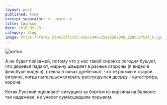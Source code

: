 ```yaml
---
layout: post
published: true
excerpt_separator: <!--more-->
title: Сирокко
date: 2016-02-28
category: blog
image: https://farm2.staticflickr.com/1446/25055207040_628b35fbef_b.jpg
---
```


![котик](https://farm2.staticflickr.com/1446/25055207040_628b35fbef_b.jpg)


А не будет пейзажей, потому что у нас такой ‪‎сирокко‬ сегодня бушует, что деревья падают, марину швыряет в разные стороны (я видео в фейсбуке видела), стекла в окнах дребезжат, что те рюмки в старой витрине, когда пытаешься открыть рассохшуюся дверцу - катастрофа, короче. 

Котик Русский оценивает ситуацию за бортом из корзины на балконе: так надежнее, не унесет сумасшедшим порывом.
